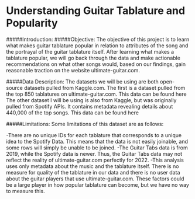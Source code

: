 # Understanding Guitar Tablature and Popularity

#####Introduction:
#####Objective:
The objective of this project is to learn what makes guitar tablature popular in relation to attributes of the song and the portrayal of the guitar tablature itself. After learning what makes a tablature popular, we will go back through the data and make actionable recommendations on what other songs would, based on our findings, gain reasonable traction on the website ultimate-guitar.com.

#####Data Description:
The datasets we will be using are both open-source datasets pulled from Kaggle.com. The first is a dataset pulled from the top 850 tablatures on ultimate-guitar.com. This data can be found here The other dataset I will be using is also from Kaggle, but was originally pulled from Spotify APIs. It contains metadata revealing details about 440,000 of the top songs. This data can be found here

#####Limitations:
Some limitations of this dataset are as follows:

-There are no unique IDs for each tablature that corresponds to a unique idea to the Spotify Data. This means that the data is not easily joinable, and some rows will simply be unable to be joined.
-The Guitar Tabs data is from 2019, while the Spotify data is newer. Thus, the Guitar Tabs data may not reflect the reality of ultimate-guitar.com perfectly for 2022.
-This analysis uses only metadata about the music and the tablature itself. There is no measure for quality of the tablature in our data and there is no user data about the guitar players that use ultimate-guitar.com. These factors could be a large player in how popular tablature can become, but we have no way to measure this.
